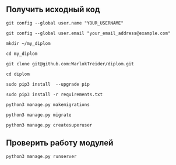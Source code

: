 
## **Получить исходный код**

    git config --global user.name "YOUR_USERNAME"
    
    git config --global user.email "your_email_address@example.com"
    
    mkdir ~/my_diplom
    
    cd my_diplom
    
    git clone git@github.com:WarlokTreider/diplom.git
    
    cd diplom
    
    sudo pip3 install  --upgrade pip
    
    sudo pip3 install -r requirements.txt
    
    python3 manage.py makemigrations
     
    python3 manage.py migrate
    
    python3 manage.py createsuperuser    
    
 
## **Проверить работу модулей**
    
    
    python3 manage.py runserver 

